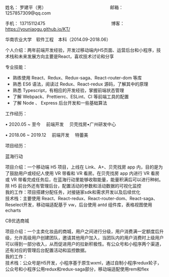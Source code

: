 <style type="text/css" rel="stylesheet">

</style>

<p>姓名： 罗建平（男）　　　　　　　　　　　　　　　邮箱： 1257857309@qq.com</p>
<p>手机： 13715112475　　　　　　　　　　　　　　　博客： <a href="https://youniaogu.github.io/KT/" target="_blank">https://youniaogu.github.io/KT/</a></p>
<p>华南农业大学　软件工程　本科（2014.09-2018.06）</p>

<p>个人介绍：两年前端开发经验，开发过移动端内H5页面、运营后台和小程序，技术栈和未来发展方向主要是React，喜欢技术讨论和分享</p>

<p>专业技能：</p>

- 熟练使用 React、Redux、Redux-saga、React-router-dom 等库
- 熟悉 ES6 语法，阅读过 Redux、React-redux 源码，了解其中的原理
- 熟悉 Typescript，有相应的开发经验，掌握前端状态管理
- 了解 Webpack、Prettierrc、ESLint、CI 等前端工具的配置
- 了解 Node 、 Express 后台开发和一些基础算法

<p>工作经历：</p>
<p>• 2020.05 ~ 至今 　前端开发 　贝壳找房•广州研发中心</p>
<p>• 2018.06 ~ 2019.12 　前端开发 　特蕾美</p>

<p>项目经历：</p>

<p>蓝海行动</p>
<p>
  项目介绍：<span>一个移动端 H5 项目，上线在 Link、A+、贝壳找房 app 内，目的是为了鼓励用户或经纪人使用 VR 带看和 VR 看房。在贝壳找房 app 内进行 VR 看房或 VR 带看完成任务后，在蓝海行动里能够收取能量，能量积满后可以进行种树。除 H5 前台外还有管理后台，配置活动的参数和活动数据的可视化监控</span>
  <br />
  我的工作：项目搭建分配任务，对接链家sdk和需求开发以及后续优化
  <br />
  技术栈：<span>主要使用 React、React-redux、React-router-dom、React-saga、Reselect开发，移动端适配基于 vw，后台使用 antd 组件库，表格视图使用 echarts</span>
</p>

<p>CB优选商城</p>
<p>
  项目介绍：<span>一个主卖化妆品的商城，用户之间进行分级，用户消费满一定额度后升级，允许高级用户创建团队，邀请其他用户加入，当团队内的用户消费时上级用户可以得到一部分收入，从而促进用户的拉新积极性。有公众号和小程序两个渠道，还有对应的管理后台配置活动和监控数据。</span>
  <br />
  我的工作：
  <br />
  技术栈：公众号是H5开发，小程序基于原生wxml，通过自制小程序redux轮子，公众号和小程序公用redux和redux-saga部分，移动端适配使用rem和flex
</p>
